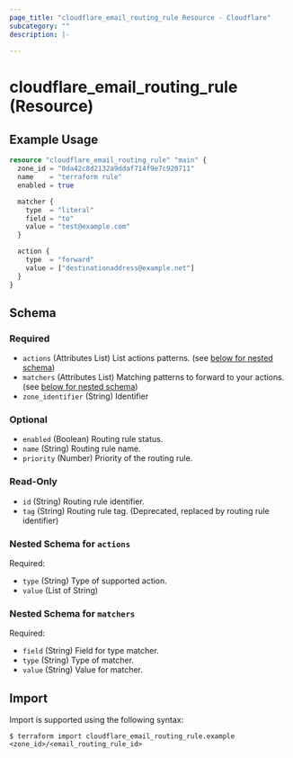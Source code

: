 ```yaml
---
page_title: "cloudflare_email_routing_rule Resource - Cloudflare"
subcategory: ""
description: |-
  
---
```


# cloudflare_email_routing_rule (Resource)



## Example Usage

```terraform
resource "cloudflare_email_routing_rule" "main" {
  zone_id = "0da42c8d2132a9ddaf714f9e7c920711"
  name    = "terraform rule"
  enabled = true

  matcher {
    type  = "literal"
    field = "to"
    value = "test@example.com"
  }

  action {
    type  = "forward"
    value = ["destinationaddress@example.net"]
  }
}
```
<!-- schema generated by tfplugindocs -->
## Schema

### Required

- `actions` (Attributes List) List actions patterns. (see [below for nested schema](#nestedatt--actions))
- `matchers` (Attributes List) Matching patterns to forward to your actions. (see [below for nested schema](#nestedatt--matchers))
- `zone_identifier` (String) Identifier

### Optional

- `enabled` (Boolean) Routing rule status.
- `name` (String) Routing rule name.
- `priority` (Number) Priority of the routing rule.

### Read-Only

- `id` (String) Routing rule identifier.
- `tag` (String) Routing rule tag. (Deprecated, replaced by routing rule identifier)

<a id="nestedatt--actions"></a>
### Nested Schema for `actions`

Required:

- `type` (String) Type of supported action.
- `value` (List of String)


<a id="nestedatt--matchers"></a>
### Nested Schema for `matchers`

Required:

- `field` (String) Field for type matcher.
- `type` (String) Type of matcher.
- `value` (String) Value for matcher.

## Import

Import is supported using the following syntax:

```shell
$ terraform import cloudflare_email_routing_rule.example <zone_id>/<email_routing_rule_id>
```
